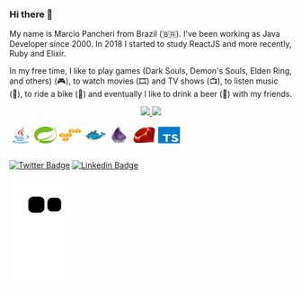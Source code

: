 ### Hi there 👋

My name is Marcio Pancheri from Brazil (🇧🇷). I've been working as Java Developer since 2000. In 2018 I started to study ReactJS and more recently, Ruby and Elixir.

In my free time, I like to play games (Dark Souls, Demon's Souls, Elden Ring, and others) (🎮), to watch movies (🎞️) and TV shows (📺), to listen music (🎵), to ride a bike (🚵) and eventually I like to drink a beer (🍺) with my friends.

<div align="center">
  <a href="https://github.com/mjpancheri">
    <img height="180em" src="https://github-readme-stats.vercel.app/api?username=mjpancheri&show_icons=true&theme=dark&include_all_commits=true&count_private=true"/>
    <img height="180em" src="https://github-readme-stats.vercel.app/api/top-langs?username=mjpancheri&langs_count=8&hide=css,scss,html&theme=dark"/>
  </a>
</div>
<div style="display: inline_block"><br>
  <img align="center" alt="mjpancheri-java" height="30" width="40" src="https://raw.githubusercontent.com/devicons/devicon/master/icons/java/java-original.svg">
   <img align="center" alt="agjunior-spring" height="30" width="40" src="https://raw.githubusercontent.com/devicons/devicon/master/icons/spring/spring-original.svg"> 
  <img align="center" alt="agjunior-aws" height="30" width="40" src="https://raw.githubusercontent.com/devicons/devicon/master/icons/amazonwebservices/amazonwebservices-original.svg">
   <img align="center" alt="agjunior-docker" height="30" width="40" src="https://raw.githubusercontent.com/devicons/devicon/master/icons/docker/docker-original.svg"> 
  <img align="center" alt="mjpancheri-elixir" height="30" width="40" src="https://raw.githubusercontent.com/devicons/devicon/master/icons/elixir/elixir-original.svg">
  <img align="center" alt="mjpancheri-ruby" height="30" width="40" src="https://raw.githubusercontent.com/devicons/devicon/master/icons/ruby/ruby-original.svg">
  <img align="center" alt="mjpancheri-ts" height="30" width="40" src="https://raw.githubusercontent.com/devicons/devicon/master/icons/typescript/typescript-plain.svg">
</div>

##

[![Twitter Badge](https://img.shields.io/badge/-Twitter-1ca0f1?style=plastic&labelColor=1ca0f1&logo=twitter&logoColor=white&link=https://twitter.com/mjpancheri)](https://twitter.com/mjpancheri)
[![Linkedin Badge](https://img.shields.io/badge/-LinkedIn-blue?style=plastic&logo=Linkedin&logoColor=white&link=https://www.linkedin.com/in/marcio-pancheri-902a7923)](https://www.linkedin.com/in/marcio-pancheri-902a7923)

![Snake animation](https://github.com/mjpancheri/mjpancheri/blob/output/github-contribution-grid-snake.svg)


<!--
**mjpancheri/mjpancheri** is a ✨ _special_ ✨ repository because its `README.md` (this file) appears on your GitHub profile.

Here are some ideas to get you started:

- 🔭 I’m currently working on ...
- 🌱 I’m currently learning ...
- 👯 I’m looking to collaborate on ...
- 🤔 I’m looking for help with ...
- 💬 Ask me about ...
- 📫 How to reach me: ...
- 😄 Pronouns: ...
- ⚡ Fun fact: ...


[![Youtube Badge](https://img.shields.io/badge/-Youtube-FF0000?style=plastic&labelColor=FF0000&logo=youtube&logoColor=white&link=https://www.youtube.com/channel/UCDWhX-qDVU3HNI-Ui06YiPQ)](https://www.youtube.com/channel/UCDWhX-qDVU3HNI-Ui06YiPQ)

-->
